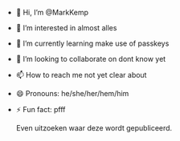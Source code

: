 - 👋 Hi, I’m @MarkKemp
- 👀 I’m interested in almost alles
- 🌱 I’m currently learning make use of passkeys
- 💞️ I’m looking to collaborate on dont know yet
- 📫 How to reach me not yet clear about
- 😄 Pronouns: he/she/her/hem/him
- ⚡ Fun fact: pfff

  Even uitzoeken waar deze wordt gepubliceerd.

<!---
MarkKemp/MarkKemp is a ✨ special ✨ repository because its `README.md` (this file) appears on your GitHub profile.
You can click the Preview link to take a look at your changes.
--->
